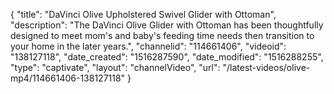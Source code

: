 {
    "title": "DaVinci Olive Upholstered Swivel Glider with Ottoman",
    "description": "The DaVinci Olive Glider with Ottoman has been thoughtfully designed to meet mom's and baby's feeding time needs then transition to your home in the later years.",
    "channelid": "114661406",
    "videoid": "138127118",
    "date_created": "1516287590",
    "date_modified": "1516288255",
    "type": "captivate",
    "layout": "channelVideo",
    "url": "\/latest-videos\/olive-mp4\/114661406-138127118"
}
